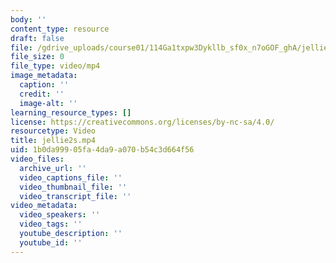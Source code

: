 ```yaml
---
body: ''
content_type: resource
draft: false
file: /gdrive_uploads/course01/114Ga1txpw3Dykllb_sf0x_n7oGOF_ghA/jellie2s.mp4
file_size: 0
file_type: video/mp4
image_metadata:
  caption: ''
  credit: ''
  image-alt: ''
learning_resource_types: []
license: https://creativecommons.org/licenses/by-nc-sa/4.0/
resourcetype: Video
title: jellie2s.mp4
uid: 1b0da999-05fa-4da9-a070-b54c3d664f56
video_files:
  archive_url: ''
  video_captions_file: ''
  video_thumbnail_file: ''
  video_transcript_file: ''
video_metadata:
  video_speakers: ''
  video_tags: ''
  youtube_description: ''
  youtube_id: ''
---
```

